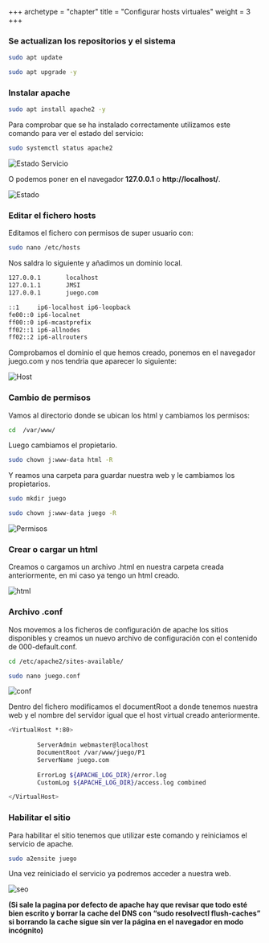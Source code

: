 +++
archetype = "chapter"
title = "Configurar hosts virtuales"
weight = 3
+++

### Se actualizan los repositorios y el sistema
```bash
sudo apt update 
```
```bash
sudo apt upgrade -y 
```

### Instalar apache
```bash
sudo apt install apache2 -y
```

Para comprobar que se ha instalado correctamente utilizamos este comando para ver el estado del servicio:
```bash
sudo systemctl status apache2
```
![Estado Servicio](/ServerStatus.png)

O podemos poner en el navegador __127.0.0.1__ o __http://localhost/__.

![Estado](/Apache.png)

### Editar el fichero hosts
Editamos el fichero con permisos de super usuario con:

```bash
sudo nano /etc/hosts
```
Nos saldra lo siguiente y añadimos un dominio local.
```bash
127.0.0.1       localhost
127.0.1.1       JMSI
127.0.0.1       juego.com

::1     ip6-localhost ip6-loopback
fe00::0 ip6-localnet
ff00::0 ip6-mcastprefix
ff02::1 ip6-allnodes
ff02::2 ip6-allrouters
```

Comprobamos el dominio el que hemos creado, ponemos en el navegador juego.com y nos tendria que aparecer lo siguiente: 

![Host](/Host_Comprob.png)

### Cambio de permisos
Vamos al directorio donde se ubican los html y cambiamos los permisos:

```bash
cd  /var/www/
```
Luego cambiamos el propietario.
```bash
sudo chown j:www-data html -R
```
Y reamos una carpeta para guardar nuestra web y le cambiamos los propietarios.

```bash
sudo mkdir juego
```
```bash
sudo chown j:www-data juego -R
```

![Permisos](/Permisos.png)

### Crear o cargar un html
Creamos o cargamos un archivo .html en nuestra carpeta creada anteriormente, en mi caso ya tengo un html creado.

![html](/html.png)

### Archivo .conf

Nos movemos a los ficheros de configuración de apache los sitios disponibles y creamos un nuevo archivo de configuración con el contenido de 000-default.conf.

```bash
cd /etc/apache2/sites-available/
```

```bash
sudo nano juego.conf
```
![conf](/conf.png)

Dentro del fichero modificamos el documentRoot a donde tenemos nuestra web y el nombre del servidor igual que el host virtual creado anteriormente.

```bash
<VirtualHost *:80>
    
        ServerAdmin webmaster@localhost
        DocumentRoot /var/www/juego/P1
        ServerName juego.com
        
        ErrorLog ${APACHE_LOG_DIR}/error.log
        CustomLog ${APACHE_LOG_DIR}/access.log combined

</VirtualHost>
```

### Habilitar el sitio
Para habilitar el sitio tenemos que utilizar este comando y reiniciamos el servicio de apache.

```bash
sudo a2ensite juego
```

Una vez reiniciado el servicio ya podremos acceder a nuestra web.

![seo](/seo.png)


**__(Si sale la pagina por defecto de apache hay que revisar que todo esté bien escrito y borrar la cache del DNS con “sudo resolvectl flush-caches” si borrando la cache sigue sin ver la página en el navegador en modo incógnito)__**





